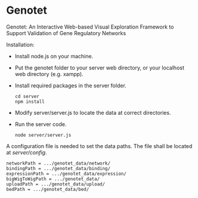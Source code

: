 Genotet
=======

Genotet: An Interactive Web-based Visual Exploration Framework to Support Validation of Gene Regulatory Networks


Installation:

- Install node.js on your machine.
- Put the genotet folder to your server web directory, or your localhost web directory (e.g. xampp).
- Install required packages in the server folder.

    ```
    cd server
    npm install
    ```

- Modify server/server.js to locate the data at correct directories.
- Run the server code.

    ```
    node server/server.js
    ```



A configuration file is needed to set the data paths. The file shall be located at _server/config_.
```
networkPath = .../genotet_data/network/
bindingPath = .../genotet_data/binding/
expressionPath = .../genotet_data/expression/
bigWigToWigPath = .../genotet_data/
uploadPath = .../genotet_data/upload/
bedPath = .../genotet_data/bed/
```
